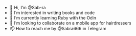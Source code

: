 - 👋 Hi, I’m @Sab-ra
- 👀 I’m interested in writing books and code
- 🌱 I’m currently learning Ruby with the Odin
- 💞️ I’m looking to collaborate on a mobile app for hairdressers
- 📫 How to reach me by @Sabra666 in Telegram

<!---
Sab-ra/Sab-ra is a ✨ special ✨ repository because its `README.md` (this file) appears on your GitHub profile.
You can click the Preview link to take a look at your changes.
--->

